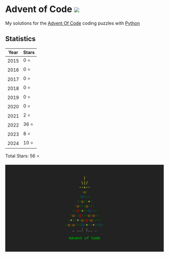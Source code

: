 # Advent of Code <img src="https://skillicons.dev/icons?i=python"/>

My solutions for the [Advent Of Code](https://adventofcode.com) coding puzzles with [Python](https://www.python.org/)

## Statistics
| Year | Stars  |
| ---- | ------ |
| 2015 | 0 ⭐  |
| 2016 | 0 ⭐  |
| 2017 | 0 ⭐  |
| 2018 | 0 ⭐  | 
| 2019 | 0 ⭐  |
| 2020 | 0 ⭐  |
| 2021 | 2 ⭐  |
| 2022 | 36 ⭐ |
| 2023 | 8 ⭐  |
| 2024 | 10 ⭐ |

Total Stars: 56 ⭐

<img src="./advent_of_code.png">